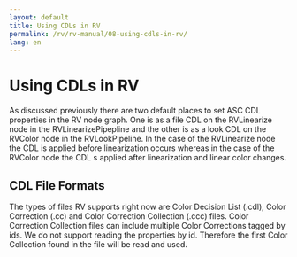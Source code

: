 ```yaml
---
layout: default
title: Using CDLs in RV
permalink: /rv/rv-manual/08-using-cdls-in-rv/
lang: en
---
```


# Using CDLs in RV

As discussed previously there are two default places to set ASC CDL properties in the RV node graph. One is as a file CDL on the RVLinearize node in the RVLinearizePipepline and the other is as a look CDL on the RVColor node in the RVLookPipeline. In the case of the RVLinearize node the CDL is applied before linearization occurs whereas in the case of the RVColor node the CDL s applied after linearization and linear color changes.

## CDL File Formats

The types of files RV supports right now are Color Decision List (.cdl), Color Correction (.cc) and Color Correction Collection (.ccc) files. Color Correction Collection files can include multiple Color Corrections tagged by ids. We do not support reading the properties by id. Therefore the first Color Collection found in the file will be read and used.
